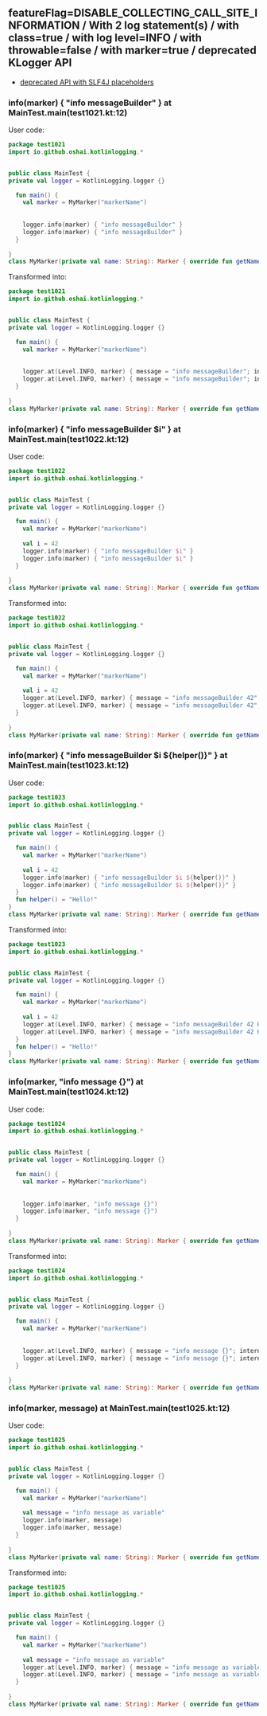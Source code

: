 ## featureFlag=DISABLE_COLLECTING_CALL_SITE_INFORMATION / With 2 log statement(s) / with class=true / with log level=INFO / with throwable=false / with marker=true / deprecated KLogger API

* [deprecated API with SLF4J placeholders](deprecated-slf4j-placeholders.md)

###  info(marker) { "info messageBuilder" } at MainTest.main(test1021.kt:12)

User code:
```kotlin
package test1021
import io.github.oshai.kotlinlogging.*


public class MainTest {
private val logger = KotlinLogging.logger {}

  fun main() {
    val marker = MyMarker("markerName")
    
    
    logger.info(marker) { "info messageBuilder" }
    logger.info(marker) { "info messageBuilder" }
  }
  
}
class MyMarker(private val name: String): Marker { override fun getName() = name }

```
  
Transformed into:
```kotlin
package test1021
import io.github.oshai.kotlinlogging.*


public class MainTest {
private val logger = KotlinLogging.logger {}

  fun main() {
    val marker = MyMarker("markerName")
    
    
    logger.at(Level.INFO, marker) { message = "info messageBuilder"; internalCompilerData = KLoggingEventBuilder.InternalCompilerData(messageTemplate = "\"info messageBuilder\"")
    logger.at(Level.INFO, marker) { message = "info messageBuilder"; internalCompilerData = KLoggingEventBuilder.InternalCompilerData(messageTemplate = "\"info messageBuilder\"")
  }
  
}
class MyMarker(private val name: String): Marker { override fun getName() = name }

```

###  info(marker) { "info messageBuilder $i" } at MainTest.main(test1022.kt:12)

User code:
```kotlin
package test1022
import io.github.oshai.kotlinlogging.*


public class MainTest {
private val logger = KotlinLogging.logger {}

  fun main() {
    val marker = MyMarker("markerName")
    
    val i = 42
    logger.info(marker) { "info messageBuilder $i" }
    logger.info(marker) { "info messageBuilder $i" }
  }
  
}
class MyMarker(private val name: String): Marker { override fun getName() = name }

```
  
Transformed into:
```kotlin
package test1022
import io.github.oshai.kotlinlogging.*


public class MainTest {
private val logger = KotlinLogging.logger {}

  fun main() {
    val marker = MyMarker("markerName")
    
    val i = 42
    logger.at(Level.INFO, marker) { message = "info messageBuilder 42"; internalCompilerData = KLoggingEventBuilder.InternalCompilerData(messageTemplate = "\"info messageBuilder $i\"")
    logger.at(Level.INFO, marker) { message = "info messageBuilder 42"; internalCompilerData = KLoggingEventBuilder.InternalCompilerData(messageTemplate = "\"info messageBuilder $i\"")
  }
  
}
class MyMarker(private val name: String): Marker { override fun getName() = name }

```

###  info(marker) { "info messageBuilder $i ${helper()}" } at MainTest.main(test1023.kt:12)

User code:
```kotlin
package test1023
import io.github.oshai.kotlinlogging.*


public class MainTest {
private val logger = KotlinLogging.logger {}

  fun main() {
    val marker = MyMarker("markerName")
    
    val i = 42
    logger.info(marker) { "info messageBuilder $i ${helper()}" }
    logger.info(marker) { "info messageBuilder $i ${helper()}" }
  }
  fun helper() = "Hello!"
}
class MyMarker(private val name: String): Marker { override fun getName() = name }

```
  
Transformed into:
```kotlin
package test1023
import io.github.oshai.kotlinlogging.*


public class MainTest {
private val logger = KotlinLogging.logger {}

  fun main() {
    val marker = MyMarker("markerName")
    
    val i = 42
    logger.at(Level.INFO, marker) { message = "info messageBuilder 42 Hello!"; internalCompilerData = KLoggingEventBuilder.InternalCompilerData(messageTemplate = "\"info messageBuilder $i ${helper()}\"")
    logger.at(Level.INFO, marker) { message = "info messageBuilder 42 Hello!"; internalCompilerData = KLoggingEventBuilder.InternalCompilerData(messageTemplate = "\"info messageBuilder $i ${helper()}\"")
  }
  fun helper() = "Hello!"
}
class MyMarker(private val name: String): Marker { override fun getName() = name }

```

###  info(marker, "info message {}") at MainTest.main(test1024.kt:12)

User code:
```kotlin
package test1024
import io.github.oshai.kotlinlogging.*


public class MainTest {
private val logger = KotlinLogging.logger {}

  fun main() {
    val marker = MyMarker("markerName")
    
    
    logger.info(marker, "info message {}")
    logger.info(marker, "info message {}")
  }
  
}
class MyMarker(private val name: String): Marker { override fun getName() = name }

```
  
Transformed into:
```kotlin
package test1024
import io.github.oshai.kotlinlogging.*


public class MainTest {
private val logger = KotlinLogging.logger {}

  fun main() {
    val marker = MyMarker("markerName")
    
    
    logger.at(Level.INFO, marker) { message = "info message {}"; internalCompilerData = KLoggingEventBuilder.InternalCompilerData(messageTemplate = "\"info message {}\"")
    logger.at(Level.INFO, marker) { message = "info message {}"; internalCompilerData = KLoggingEventBuilder.InternalCompilerData(messageTemplate = "\"info message {}\"")
  }
  
}
class MyMarker(private val name: String): Marker { override fun getName() = name }

```

###  info(marker, message) at MainTest.main(test1025.kt:12)

User code:
```kotlin
package test1025
import io.github.oshai.kotlinlogging.*


public class MainTest {
private val logger = KotlinLogging.logger {}

  fun main() {
    val marker = MyMarker("markerName")
    
    val message = "info message as variable"
    logger.info(marker, message)
    logger.info(marker, message)
  }
  
}
class MyMarker(private val name: String): Marker { override fun getName() = name }

```
  
Transformed into:
```kotlin
package test1025
import io.github.oshai.kotlinlogging.*


public class MainTest {
private val logger = KotlinLogging.logger {}

  fun main() {
    val marker = MyMarker("markerName")
    
    val message = "info message as variable"
    logger.at(Level.INFO, marker) { message = "info message as variable"; internalCompilerData = KLoggingEventBuilder.InternalCompilerData(messageTemplate = "message")
    logger.at(Level.INFO, marker) { message = "info message as variable"; internalCompilerData = KLoggingEventBuilder.InternalCompilerData(messageTemplate = "message")
  }
  
}
class MyMarker(private val name: String): Marker { override fun getName() = name }

```
